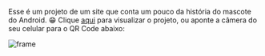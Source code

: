 Esse é um projeto de um site que conta um pouco da história do mascote do Android. 😁 Clique <a href="https://gustavozad.github.io/projeto-android/" target="_blank">aqui</a> para visualizar o projeto, ou aponte a câmera do seu celular para o QR Code abaixo:

![frame](https://github.com/GustavoZad/projeto-android/assets/109832524/4e3e4edf-01bd-48de-b30f-7ec58e5036a0)
